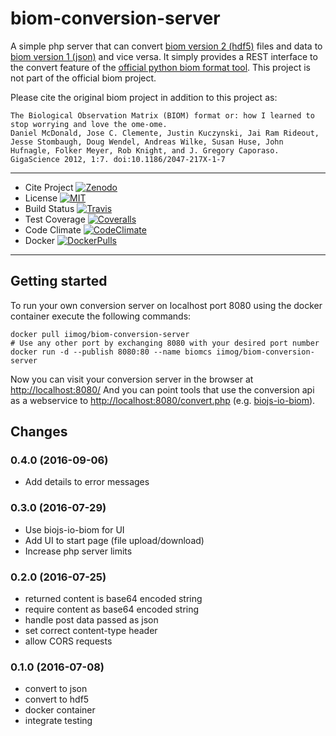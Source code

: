 biom-conversion-server
======================

A simple php server that can convert [biom version 2
(hdf5)](http://biom-format.org/documentation/format_versions/biom-2.0.html)
files and data to [biom version 1
(json)](http://biom-format.org/documentation/format_versions/biom-1.0.html)
and vice versa. It simply provides a REST interface to the convert
feature of the [official python biom format
tool](http://biom-format.org/index.html#installing-the-biom-format-python-package).
This project is not part of the official biom project.

Please cite the original biom project in addition to this project as:

    The Biological Observation Matrix (BIOM) format or: how I learned to stop worrying and love the ome-ome.
    Daniel McDonald, Jose C. Clemente, Justin Kuczynski, Jai Ram Rideout, Jesse Stombaugh, Doug Wendel, Andreas Wilke, Susan Huse, John Hufnagle, Folker Meyer, Rob Knight, and J. Gregory Caporaso.
    GigaScience 2012, 1:7. doi:10.1186/2047-217X-1-7

  --------------- --------------------------------------------------------------------------------------------------------------------------------------------------------------------
 - Cite Project    [![Zenodo](https://zenodo.org/badge/12731/molbiodiv/biom-conversion-server.svg)](https://zenodo.org/badge/latestdoi/12731/molbiodiv/biom-conversion-server)
 - License         [![MIT](https://img.shields.io/github/license/mashape/apistatus.svg)](file:LICENSE)
 - Build Status    [![Travis](https://travis-ci.org/molbiodiv/biom-conversion-server.svg?branch=master)](https://travis-ci.org/molbiodiv/biom-conversion-server)
 - Test Coverage   [![Coveralls](https://coveralls.io/repos/github/molbiodiv/biom-conversion-server/badge.svg?branch=master)](https://coveralls.io/github/molbiodiv/biom-conversion-server?branch=master)
 - Code Climate    [![CodeClimate](https://codeclimate.com/github/molbiodiv/biom-conversion-server/badges/gpa.svg)](https://codeclimate.com/github/molbiodiv/biom-conversion-server)
 - Docker          [![DockerPulls](https://img.shields.io/docker/pulls/iimog/biom-conversion-server.svg?maxAge=2592000)](https://hub.docker.com/r/iimog/biom-conversion-server/)

  --------------- --------------------------------------------------------------------------------------------------------------------------------------------------------------------

Getting started
---------------

To run your own conversion server on localhost port 8080 using the
docker container execute the following commands:

``` {.bash}
docker pull iimog/biom-conversion-server
# Use any other port by exchanging 8080 with your desired port number
docker run -d --publish 8080:80 --name biomcs iimog/biom-conversion-server
```

Now you can visit your conversion server in the browser at
<http://localhost:8080/> And you can point tools that use the conversion
api as a webservice to <http://localhost:8080/convert.php> (e.g.
[biojs-io-biom](https://github.com/molbiodiv/biojs-io-biom)).

Changes
-------

### 0.4.0 (2016-09-06)

-   Add details to error messages

### 0.3.0 (2016-07-29)

-   Use biojs-io-biom for UI
-   Add UI to start page (file upload/download)
-   Increase php server limits

### 0.2.0 (2016-07-25)

-   returned content is base64 encoded string
-   require content as base64 encoded string
-   handle post data passed as json
-   set correct content-type header
-   allow CORS requests

### 0.1.0 (2016-07-08)

-   convert to json
-   convert to hdf5
-   docker container
-   integrate testing

